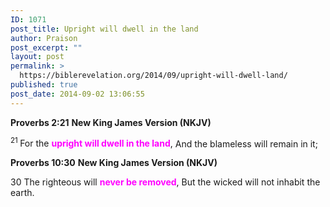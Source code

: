 ```yaml
---
ID: 1071
post_title: Upright will dwell in the land
author: Praison
post_excerpt: ""
layout: post
permalink: >
  https://biblerevelation.org/2014/09/upright-will-dwell-land/
published: true
post_date: 2014-09-02 13:06:55
---
```

<strong>Proverbs 2:21</strong>
<strong> New King James Version (NKJV)</strong>
<div class="poetry">
<p class="line"><span id="en-NKJV-16455" class="text Prov-2-21"><sup class="versenum">21 </sup>For the <span style="color: #ff00ff;"><strong>upright will dwell in the land</strong></span>,</span>
<span class="text Prov-2-21">And the blameless will remain in it;</span></p>
<strong>Proverbs 10:30</strong>
<strong>New King James Version (NKJV)</strong>

30 The righteous will <span style="color: #ff00ff;"><strong>never be removed</strong></span>,
But the wicked will not inhabit the earth.

</div>